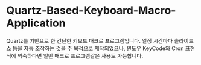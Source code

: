 # Quartz-Based-Keyboard-Macro-Application
Quartz를 기반으로 한 간단한 키보드 매크로 프로그램입니다.
일정 시간마다 슬라이드쇼 등을 자동 조작하는 것을 주 목적으로 제작되었으나, 윈도우 KeyCode와 Cron 표현식에 익숙하다면 일반 매크로 프로그램같은 사용도 가능합니다. 
